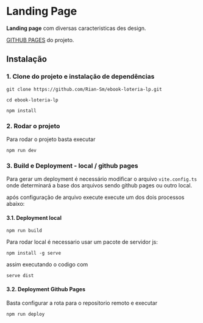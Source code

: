 # Landing Page
 __Landing page__ com diversas caracteristicas des design.

[GITHUB PAGES](https://rian-sm.github.io/ebook-loteria-lp/) do projeto.

## Instalação

### 1. Clone do projeto e instalação de dependências

````
git clone https://github.com/Rian-Sm/ebook-loteria-lp.git

cd ebook-loteria-lp

npm install

````

### 2. Rodar o projeto

Para rodar o projeto basta executar

````
npm run dev
````

### 3.  Build e Deployment - local / github pages

Para gerar um deployment é necessário modificar o arquivo `vite.config.ts` onde determinará a base dos arquivos sendo github pages ou outro local.

após configuração de arquivo execute execute um dos dois processos abaixo:


#### 3.1. Deployment local 


```
npm run build
```

Para rodar local é necessario usar um pacote de servidor js:

```
npm install -g serve
```

assim executando o codigo com

```
serve dist
```

#### 3.2. Deployment Github Pages

Basta configurar a rota para o repositorio remoto e executar

```
npm run deploy
```

